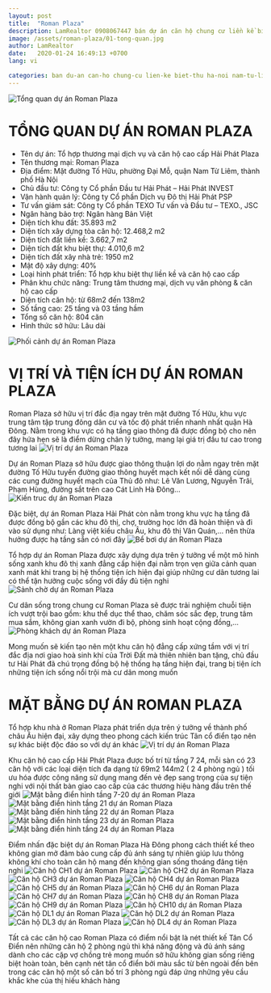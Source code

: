 ```yaml
---
layout: post
title:  "Roman Plaza"
description: LamRealtor 0908067447 bán dự án căn hộ chung cư liền kề biệt thự Roman Plaza ở Hà Nội Nam Từ Liêm Đại Mỗ
image: /assets/roman-plaza/01-tong-quan.jpg
author: LamRealtor
date:   2020-01-24 16:49:13 +0700
lang: vi

categories: ban du-an can-ho chung-cu lien-ke biet-thu ha-noi nam-tu-liem dai-mo
---
```


![Tổng quan dự án Roman Plaza](/assets/roman-plaza/01-tong-quan.jpg)
# TỔNG QUAN DỰ ÁN ROMAN PLAZA

* Tên dự án: Tổ hợp thương mại dịch vụ và căn hộ cao cấp Hải Phát Plaza
* Tên thương mại: Roman Plaza
* Địa điểm: Mặt đường Tố Hữu, phường Đại Mỗ, quận Nam Từ Liêm, thành phố Hà Nội
* Chủ đầu tư: Công ty Cổ phần Đầu tư Hải Phát – Hải Phát INVEST
* Vận hành quản lý: Công ty Cổ phần Dịch vụ Đô thị Hải Phát PSP
* Tư vấn giám sát: Công ty Cổ phần TEXO Tư vấn và Đầu tư – TEXO., JSC
* Ngân hàng bảo trợ: Ngân hàng Bản Việt
* Diện tích khu đất: 35.893 m2
* Diện tích xây dựng tòa căn hộ: 12.468,2 m2
* Diện tích đất liền kề: 3.662,7 m2
* Diện tích đất khu biệt thự: 4.010,6 m2
* Diện tích đất xây nhà trẻ: 1950 m2
* Mật độ xây dựng: 40%
* Loại hình phát triển: Tổ hợp khu biệt thự liền kề và căn hộ cao cấp
* Phân khu chức năng: Trung tâm thương mại, dịch vụ văn phòng & căn hộ cao cấp
* Diện tích căn hộ: từ 68m2 đến 138m2
* Số tầng cao: 25 tầng và 03 tầng hầm
* Tổng số căn hộ: 804 căn
* Hình thức sở hữu: Lâu dài

![Phối cảnh dự án Roman Plaza](/assets/roman-plaza/02-phoi-canh.jpg)
# VỊ TRÍ VÀ TIỆN ÍCH DỰ ÁN ROMAN PLAZA

Roman Plaza sở hữu vị trí đắc địa ngay trên mặt đường Tố Hữu, khu vực trung tâm tập trung đông dân cư và tốc độ phát triển nhanh nhất quận Hà Đông. Nằm trong khu vực có hạ tầng giao thông đã được đồng bộ cho nên đây hứa hẹn sẽ là điểm dừng chân lý tưởng, mang lại giá trị đầu tư cao trong tương lai
![Vị trí dự án Roman Plaza](/assets/roman-plaza/03-vi-tri.jpg)

Dự án Roman Plaza sở hữu được giao thông thuận lợi do nằm ngay trên mặt đường Tố Hữu tuyến đường giao thông huyết mạch kết nối dễ dàng cùng các cung đường huyết mạch của Thủ đô như: Lê Văn Lương, Nguyễn Trãi, Phạm Hùng, đường sắt trên cao Cát Linh Hà Đông...
![Kiến truc dự án Roman Plaza](/assets/roman-plaza/04-kien-truc.jpg)

Đặc biệt, dự án Roman Plaza Hải Phát còn nằm trong khu vực hạ tầng đã được đồng bộ gần các khu đô thị, chợ, trường học lớn đã hoàn thiện và đi vào sử dụng như: Làng việt kiều châu Âu, khu đô thị Văn Quán,... nên thừa hưởng được hạ tầng sẵn có nơi đây
![Bể bơi dự án Roman Plaza](/assets/roman-plaza/05-be-boi.jpg)

Tổ hợp dự án Roman Plaza được xây dựng dựa trên ý tưởng về một mô hình sống xanh khu đô thị xanh đẳng cấp hiện đại nằm trọn vẹn giữa cảnh quan xanh mát khi trang bị hệ thống tiện ích hiện đại giúp những cư dân tương lai có thể tận hưởng cuộc sống với đầy đủ tiện nghi
![Sảnh chờ dự án Roman Plaza](/assets/roman-plaza/06-sanh-cho.jpg)

Cư dân sống trong chung cư Roman Plaza sẽ được trải nghiệm chuỗi tiện ích vượt trội bao gồm: khu thể dục thể thao, chăm sóc sắc đẹp, trung tâm mua sắm, không gian xanh vườn đi bộ, phòng sinh hoạt cộng đồng,...
![Phòng khách dự án Roman Plaza](/assets/roman-plaza/07-phong-khach.jpg)

Mong muốn sẽ kiến tạo nên một khu căn hộ đẳng cấp xứng tầm với vị trí đắc địa nơi giao hoà sinh khí của Trời Đất mà thiên nhiên ban tặng, chủ đầu tư Hải Phát đã chú trọng đồng bộ hệ thống hạ tầng hiện đại, trang bị tiện ích những tiện ích sống nổi trội mà cư dân mong muốn

# MẶT BẰNG DỰ ÁN ROMAN PLAZA 

Tổ hợp khu nhà ở Roman Plaza phát triển dựa trên ý tưởng về thành phố châu Âu hiện đại, xây dựng theo phong cách kiến trúc Tân cổ điển tạo nên sự khác biệt độc đáo so với dự án khác
![Vị trí dự án Roman Plaza](/assets/roman-plaza/08-vi-tri.jpg)

Khu căn hộ cao cấp Hải Phát Plaza được bố trí từ tầng 7 24, mỗi sàn có 23 căn hộ với các loại diện tích đa dạng từ 69m2 144m2 ( 2 4 phòng ngủ ) tối ưu hóa được công năng sử dụng mang đến vẻ đẹp sang trọng của sự tiện nghi với nội thất bàn giao cao cấp của các thương hiệu hàng đầu trên thế giới
![Mặt bằng điển hình tầng 7-20 dự án Roman Plaza](/assets/roman-plaza/09-mat-bang-dien-hinh-7-20.jpg)
![Mặt bằng điển hình tầng 21 dự án Roman Plaza](/assets/roman-plaza/10-mat-bang-dien-hinh-21.jpg)
![Mặt bằng điển hình tầng 22 dự án Roman Plaza](/assets/roman-plaza/11-mat-bang-dien-hinh-22.jpg)
![Mặt bằng điển hình tầng 23 dự án Roman Plaza](/assets/roman-plaza/12-mat-bang-dien-hinh-23.jpg)
![Mặt bằng điển hình tầng 24 dự án Roman Plaza](/assets/roman-plaza/13-mat-bang-dien-hinh-24.jpg)

Điểm nhấn đặc biệt dự án Roman Plaza Hà Đông phong cách thiết kế theo không gian mở đảm bảo cung cấp đủ ánh sáng tự nhiên giúp lưu thông không khí cho toàn căn hộ mang đến không gian sống thoáng đãng tiện nghi
![Căn hộ CH1 dự án Roman Plaza](/assets/roman-plaza/14-can-ho-ch1.jpg)
![Căn hộ CH2 dự án Roman Plaza](/assets/roman-plaza/15-can-ho-ch2.jpg)
![Căn hộ CH3 dự án Roman Plaza](/assets/roman-plaza/16-can-ho-ch3.jpg)
![Căn hộ CH4 dự án Roman Plaza](/assets/roman-plaza/17-can-ho-ch4.jpg)
![Căn hộ CH5 dự án Roman Plaza](/assets/roman-plaza/18-can-ho-ch5.jpg)
![Căn hộ CH6 dự án Roman Plaza](/assets/roman-plaza/19-can-ho-ch6.jpg)
![Căn hộ CH7 dự án Roman Plaza](/assets/roman-plaza/20-can-ho-ch7.jpg)
![Căn hộ CH8 dự án Roman Plaza](/assets/roman-plaza/21-can-ho-ch8.jpg)
![Căn hộ CH9 dự án Roman Plaza](/assets/roman-plaza/22-can-ho-ch9.jpg)
![Căn hộ CH10 dự án Roman Plaza](/assets/roman-plaza/23-can-ho-ch10.jpg)
![Căn hộ DL1 dự án Roman Plaza](/assets/roman-plaza/24-can-ho-dl1.jpg)
![Căn hộ DL2 dự án Roman Plaza](/assets/roman-plaza/25-can-ho-dl2.jpg)
![Căn hộ DL3 dự án Roman Plaza](/assets/roman-plaza/26-can-ho-dl3.jpg)
![Căn hộ DL4 dự án Roman Plaza](/assets/roman-plaza/27-can-ho-dl4.jpg)

Tất cả các căn hộ cao Roman Plaza có điểm nổi bật là nét thiết kế Tân Cổ Điển nên những căn hộ 2 phòng ngủ thì khá năng động và đủ ánh sáng dành cho các cặp vợ chồng trẻ mong muốn sở hữu không gian sống riêng biệt hoàn toàn, bên cạnh nét tân cổ điển bởi màu sắc từ bên ngoài đến bên trong các căn hộ một số căn bố trí 3 phòng ngủ đáp ứng những yêu cầu khắc khe của thị hiếu khách hàng